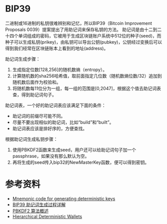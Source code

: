 # BIP39

二进制或16进制的私钥很难辨别和记忆，所以BIP39（Bitcoin Improvement Proposals 0039）提案提出了用助记词来保存私钥的方法。
助记词是由十二到二十四个单词组成的密码，它被用于生成区块链账户系统中512位的种子(seed)，而种子可以生成私钥(prikey)，由私钥可以导出公钥(pubkey)，公钥经过变换后可以得到我们经常在区块链账本上看到的地址(address)。

助记词生成步骤：

1. 生成指定位数[128,256]的随机数熵（entropy）。
2. 计算随机数的sha256哈希值，取前面指定几位数（随机数熵位数/32）追加到随机数后面作为校验和。
3. 将随机数每11位分为一组，每一组的范围是[0,2047]，根据这个值去助记词表查，得到助记词句子。

助记词表，一个好的助记词表应该满足下面的条件：

- 助记词的前缀尽可能不同。
- 尽量不要出现相似的助记词，比如“build”和“built”。
- 助记词表应该是排好序的，方便查找。

根据助记词生成私钥步骤：

1. 使用PBKDF2函数来生成seed，用户还可以给助记词句子加一个passphrase，如果没有那么默认为空。
2. 再将生成的seed传入bip32的NewMasterKey函数，便可以得到密钥。

# 参考资料

- [Mnemonic code for generating deterministic keys](https://github.com/bitcoin/bips/blob/master/bip-0039.mediawiki)
- [BIP39 助记词生成过程详解](https://cloud.tencent.com/developer/news/327709)
- [PBKDF2 算法概述](http://www.voidcn.com/article/p-vdtfkabe-nq.html)
- [Hierarchical Deterministic Wallets](https://github.com/bitcoin/bips/blob/master/bip-0032.mediawiki)
